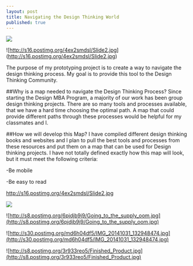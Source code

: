 ```yaml
---
layout: post
title: Navigating the Design Thinking World
published: true
---
```


![](/)

![http://s16.postimg.org/4ex2smdsl/Slide2.jpg]
(http://s16.postimg.org/4ex2smdsl/Slide2.jpg)

The purpose of my prototyping project is to create a way to navigate the design thinking process. My goal is  to provide this tool to the Design Thinking Community.



##Why is a map needed to navigate the Design Thinking Process?
Since starting the Design MBA Program, a majority of our work has been group design thinking projects. There are so many tools and processes available, that we have a hard time choosing the optimal path. A map that could provide different paths through these processes would be helpful for my classmates and I.



##How we will develop this Map?
I have compiled different design thinking books and websites and l plan to pull the best tools and processes from these resources and put them on a map that can be used for Design thinking projects. I have not totally defined exactly how this map will look, but it must meet the following criteria:



-Be mobile


-Be easy to read






http://s16.postimg.org/4ex2smdsl/Slide2.jpg



![](/)


![http://s8.postimg.org/6pjdjb9j9/Going_to_the_supply_oom.jpg](http://s8.postimg.org/6pjdjb9j9/Going_to_the_supply_oom.jpg)

![http://s30.postimg.org/md6h04df5/IMG_20141031_132948474.jpg](http://s30.postimg.org/md6h04df5/IMG_20141031_132948474.jpg)

![http://s8.postimg.org/3r933reo5/Finished_Product.jpg](http://s8.postimg.org/3r933reo5/Finished_Product.jpg)